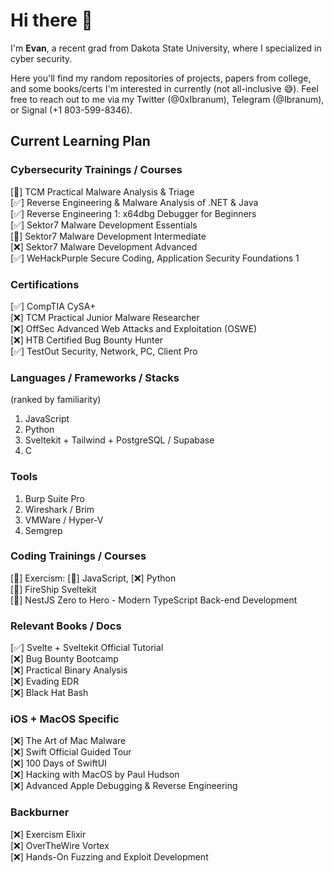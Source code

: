 # Hi there 👋

<!--
**Ibranum/Ibranum** is a ✨ _special_ ✨ repository because its `README.md` (this file) appears on your GitHub profile.

Here are some ideas to get you started:

- 🔭 I’m currently working on ...
- 🌱 I’m currently learning ...
- 👯 I’m looking to collaborate on ...
- 🤔 I’m looking for help with ...
- 💬 Ask me about ...
- 📫 How to reach me: ...
- 😄 Pronouns: ...
- ⚡ Fun fact: ...
-->

I'm <b>Evan</b>, a recent grad from Dakota State University, where I specialized in cyber security.

Here you'll find my random repositories of projects, papers from college, and some books/certs I'm interested in currently (not all-inclusive 😅). Feel free to reach out to me via my Twitter (@0xIbranum), Telegram (@Ibranum), or Signal (+1 803-599-8346).

## Current Learning Plan
### Cybersecurity Trainings / Courses
[🔄] TCM Practical Malware Analysis & Triage
<br>
[✅] Reverse Engineering & Malware Analysis of .NET & Java
<br>
[✅] Reverse Engineering 1: x64dbg Debugger for Beginners
<br>
[✅] Sektor7 Malware Development Essentials
<br>
[🔄] Sektor7 Malware Development Intermediate
<br>
[❌] Sektor7 Malware Development Advanced
<br>
[✅] WeHackPurple Secure Coding, Application Security Foundations 1

### Certifications
[✅] CompTIA CySA+
<br>
[❌] TCM Practical Junior Malware Researcher
<br>
[❌] OffSec Advanced Web Attacks and Exploitation (OSWE)
<br>
[❌] HTB Certified Bug Bounty Hunter
<br>
[✅] TestOut Security, Network, PC, Client Pro

### Languages / Frameworks / Stacks
(ranked by familiarity)
1. JavaScript
2. Python
3. Sveltekit + Tailwind + PostgreSQL / Supabase
5. C

### Tools
1. Burp Suite Pro
2. Wireshark / Brim
3. VMWare / Hyper-V
4. Semgrep

### Coding Trainings / Courses
[🔄] Exercism: [🔄] JavaScript, [❌] Python
<br>
[🔄] FireShip Sveltekit
<br>
[🔄] NestJS Zero to Hero - Modern TypeScript Back-end Development

### Relevant Books / Docs
[✅] Svelte + Sveltekit Official Tutorial
<br>
[❌] Bug Bounty Bootcamp
<br>
[❌] Practical Binary Analysis
<br>
[❌] Evading EDR
<br>
[❌] Black Hat Bash

### iOS + MacOS Specific
[❌] The Art of Mac Malware
<br>
[❌] Swift Official Guided Tour
<br>
[❌] 100 Days of SwiftUI
<br>
[❌] Hacking with MacOS by Paul Hudson
<br>
[❌] Advanced Apple Debugging & Reverse Engineering

### Backburner
[❌] Exercism Elixir
<br>
[❌] OverTheWire Vortex
<br>
[❌] Hands-On Fuzzing and Exploit Development

